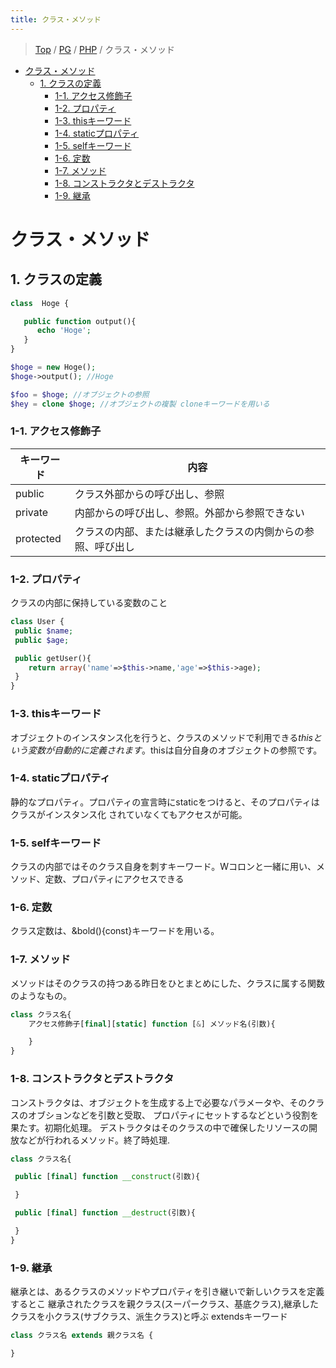 ```yaml
---
title: クラス・メソッド
---
```


> [Top](https://tanish-kr.github.io/study-wiki) / [PG](https://tanish-kr.github.io/study-wiki/PG) / [PHP](https://tanish-kr.github.io/study-wiki/PG/PHP) / クラス・メソッド

<!-- TOC -->

- [クラス・メソッド](#クラス・メソッド)
  - [1. クラスの定義](#1-クラスの定義)
    - [1-1. アクセス修飾子](#1-1-アクセス修飾子)
    - [1-2. プロパティ](#1-2-プロパティ)
    - [1-3. thisキーワード](#1-3-thisキーワード)
    - [1-4. staticプロパティ](#1-4-staticプロパティ)
    - [1-5. selfキーワード](#1-5-selfキーワード)
    - [1-6. 定数](#1-6-定数)
    - [1-7. メソッド](#1-7-メソッド)
    - [1-8. コンストラクタとデストラクタ](#1-8-コンストラクタとデストラクタ)
    - [1-9. 継承](#1-9-継承)

<!-- /TOC -->

# クラス・メソッド

## 1. クラスの定義

```php
class  Hoge {

   public function output(){
      echo 'Hoge';
   }
}

$hoge = new Hoge();
$hoge->output(); //Hoge

$foo = $hoge; //オブジェクトの参照
$hey = clone $hoge; //オブジェクトの複製 cloneキーワードを用いる
```

### 1-1. アクセス修飾子

|キーワード|内容|
|--------|---|
|public|クラス外部からの呼び出し、参照|
|private|内部からの呼び出し、参照。外部から参照できない|
|protected|クラスの内部、または継承したクラスの内側からの参照、呼び出し|

### 1-2. プロパティ

クラスの内部に保持している変数のこと

```php
class User {
 public $name;
 public $age;

 public getUser(){
    return array('name'=>$this->name,'age'=>$this->age);
 }
}
```

### 1-3. thisキーワード

オブジェクトのインスタンス化を行うと、クラスのメソッドで利用できる$thisという変数が
自動的に定義されます。$thisは自分自身のオブジェクトの参照です。

### 1-4. staticプロパティ

静的なプロパティ。プロパティの宣言時にstaticをつけると、そのプロパティはクラスがインスタンス化
されていなくてもアクセスが可能。

### 1-5. selfキーワード
クラスの内部ではそのクラス自身を刺すキーワード。Wコロンと一緒に用い、メソッド、定数、プロパティにアクセスできる

### 1-6. 定数

クラス定数は、&bold(){const}キーワードを用いる。

### 1-7. メソッド

メソッドはそのクラスの持つある昨日をひとまとめにした、クラスに属する関数のようなもの。

```php
class クラス名{
    アクセス修飾子[final][static] function [&] メソッド名(引数){

    }
}
```

### 1-8. コンストラクタとデストラクタ

コンストラクタは、オブジェクトを生成する上で必要なパラメータや、そのクラスのオブションなどを引数と受取、
プロパティにセットするなどという役割を果たす。初期化処理。
デストラクタはそのクラスの中で確保したリソースの開放などが行われるメソッド。終了時処理.

```php
class クラス名{

 public [final] function __construct(引数){

 }

 public [final] function __destruct(引数){

 }
}
```

### 1-9. 継承

継承とは、あるクラスのメソッドやプロパティを引き継いで新しいクラスを定義するとこ
継承されたクラスを親クラス(スーパークラス、基底クラス),継承したクラスを小クラス(サブクラス、派生クラス)と呼ぶ
extendsキーワード

```php
class クラス名 extends 親クラス名 {

}
```
